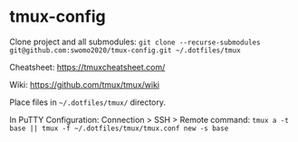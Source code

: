 # tmux-config

Clone project and all submodules: `git clone --recurse-submodules git@github.com:swomo2020/tmux-config.git ~/.dotfiles/tmux`

Cheatsheet: https://tmuxcheatsheet.com/

Wiki: https://github.com/tmux/tmux/wiki

Place files in `~/.dotfiles/tmux/` directory.

In PuTTY Configuration: Connection > SSH > Remote command: `tmux a -t base || tmux -f ~/.dotfiles/tmux/tmux.conf new -s base`
